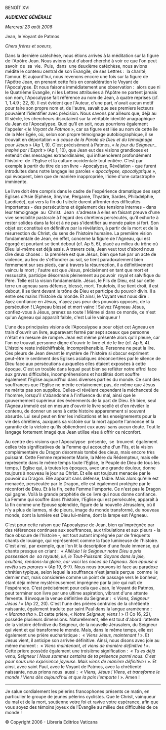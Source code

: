 BENOÎT XVI

***AUDIENCE GÉNÉRALE***

*Mercredi 23 août 2006*

Jean, le Voyant de Patmos

*Chers frères et soeurs,*

Dans la dernière catéchèse, nous étions arrivés à la méditation sur la figure de l'Apôtre Jean. Nous avions tout d'abord cherché à voir ce que l'on peut savoir  de  sa  vie.  Puis,  dans  une deuxième catéchèse, nous avions médité le contenu central de son Evangile, de ses Lettres :  la charité, l'amour. Et aujourd'hui, nous revenons encore une fois sur la figure de l'Apôtre Jean, en prenant cette fois en considération le Voyant de l'Apocalypse. Et nous faisons immédiatement une observation :  alors que ni le Quatrième Evangile, ni les Lettres attribuées à l'Apôtre ne portent jamais son nom, l'Apocalypse fait référence au nom de Jean, à quatre reprises (cf. 1, 1.4.9 ; 22, 8). Il est évident que l'Auteur, d'une part, n'avait aucun motif pour taire son propre nom et, de l'autre, savait que ses premiers lecteurs pouvaient l'identifier avec précision. Nous savons par ailleurs que, déjà au III siècle, les chercheurs discutaient sur la véritable identité anagraphique du Jean de l'Apocalypse. Quoi qu'il en soit, nous pourrions également l'appeler « *le Voyant de Patmos* », car sa figure est liée au nom de cette île de la Mer Egée, où, selon son propre témoignage autobiographique, il se trouvait en déportation « *à cause de la Parole de Dieu et du témoignage pour Jésus* » (Ap 1, 9). C'est précisément à Patmos, « *le jour du Seigneur... inspiré par l'Esprit* » (Ap 1, 10), que Jean eut des visions grandioses et entendit des messages extraordinaires, qui influencèrent profondément l'histoire  de  l'Eglise et la culture occidentale tout entière. C'est par exemple à partir du titre de son livre - Apocalypse, Révélation - que furent introduites dans notre langage les paroles « *apocalypse, apocalyptique* », qui évoquent, bien que de manière inappropriée, l'idée d'une catastrophe imminente.

Le livre doit être compris dans le cadre de l'expérience dramatique des sept Eglises d'Asie (Ephèse, Smyrne, Pergame, Thyatire, Sardes, Philadelphie, Laodicée), qui vers la fin du I siècle durent affronter des difficultés importantes - des persécutions et également des tensions internes - dans leur témoignage  au  Christ.  Jean  s'adresse à elles en faisant preuve d'une vive sensibilité pastorale à l'égard des chrétiens persécutés, qu'il exhorte à rester solides dans la foi et à ne pas s'identifier au monde païen si fort. Son objet est constitué en définitive par la révélation, à partir de la mort et de la résurrection du Christ, du sens de l'histoire humaine. La première vision fondamentale de Jean, en effet, concerne la figure de l'Agneau, qui est égorgé et pourtant se tient debout (cf. Ap 5, 6), placé au milieu du trône où Dieu lui-même est déjà assis. A travers cela, Jean veut tout d'abord nous dire deux choses :  la première est que Jésus, bien que tué par un acte de violence, au lieu de s'effondrer au sol, se tient paradoxalement bien fermement sur ses pieds, car à travers la résurrection, il a définitivement vaincu la mort ; l'autre est que Jésus, précisément en tant que mort et ressuscité, participe désormais pleinement au pouvoir  royal et salvifique du Père. Telle est la vision fondamentale. Jésus, le Fils de Dieu, est sur cette terre un agneau sans défense, blessé, mort. Toutefois, il se tient droit, il est debout, il se tient devant le trône de Dieu et participe du pouvoir divin. Il a entre ses mains l'histoire du monde. Et ainsi, le Voyant veut nous dire :  Ayez confiance en Jésus, n'ayez pas peur des pouvoirs opposés, de la persécution ! L'Agneau blessé et mort vainc ! Suivez l'Agneau Jésus, confiez-vous à Jésus, prenez sa route ! Même si dans ce monde, ce n'est qu'un Agneau qui apparaît faible, c'est Lui le vainqueur !

L'une des principales visions de l'Apocalypse a pour objet cet Agneau en train d'ouvrir un livre, auparavant fermé par sept sceaux que personne n'était en mesure de rompre. Jean est même présenté alors qu'il pleure, car l'on ne trouvait personne digne d'ouvrir le livre et de le lire (cf. Ap 5, 4). L'histoire reste indéchiffrable, incompréhensible. Personne ne peut la lire. Ces pleurs de Jean devant le mystère de l'histoire si obscur expriment peut-être le sentiment des Eglises asiatiques déconcertées par le silence de Dieu face aux persécutions auxquelles elles étaient exposées à cette époque. C'est un trouble dans lequel peut bien se refléter notre effroi face aux graves difficultés, incompréhensions et hostilités dont souffre également l'Eglise aujourd'hui dans diverses parties du monde. Ce sont des souffrances que l'Eglise ne mérite certainement pas, de même que Jésus ne mérita pas son supplice. Celles-ci révèlent cependant la méchanceté de l'homme, lorsqu'il s'abandonne à l'influence du mal, ainsi que le gouvernement supérieur des événements de la part de Dieu. Eh bien, seul l'Agneau immolé est en mesure d'ouvrir le livre scellé et d'en révéler le contenu, de donner un sens à cette histoire apparemment si souvent absurde. Lui seul peut en tirer les indications et les enseignements pour la vie des chrétiens, auxquels sa victoire sur la mort apporte l'annonce et la garantie de la victoire qu'ils obtiendront eux aussi sans aucun doute. Tout le langage fortement imagé que Jean utilise vise à offrir ce réconfort.

Au centre des visions que l'Apocalypse  présente,  se  trouvent  également celles très significatives de la Femme qui accouche d'un Fils, et la vision complémentaire du Dragon désormais tombé des cieux, mais encore très puissant. Cette Femme représente Marie, la Mère du Rédempteur, mais elle représente dans le même temps toute l'Eglise, le Peuple de Dieu de tous les temps, l'Eglise qui, à toutes les époques, avec une grande douleur, donne toujours à nouveau le jour au Christ. Et elle est toujours menacée par le pouvoir du Dragon. Elle apparaît sans défense, faible. Mais alors qu'elle est menacée, persécutée par le Dragon, elle est également protégée par le réconfort de Dieu. Et à la fin, cette Femme l'emporte. Ce n'est pas le Dragon qui gagne. Voilà la grande prophétie de ce livre qui nous donne confiance. La Femme qui souffre dans l'histoire, l'Eglise qui est persécutée, apparaît à la fin comme une Epouse splendide, figure de la nouvelle Jérusalem, où il n'y a plus de larmes, ni de pleurs, image du monde transformé, du nouveau monde, dont la lumière est Dieu lui-même, dont la lampe est l'Agneau.

C'est pour cette raison que l'Apocalypse de Jean, bien qu'imprégnée par des références continues aux souffrances, aux tribulations et aux pleurs - la face obscure de l'histoire -, est tout autant imprégnée par de fréquents chants de louange, qui représentent comme la face lumineuse de l'histoire. C'est ainsi, par exemple, que l'on lit la description d'une foule immense, qui chante presque en criant :  « *Alléluia ! le Seigneur notre Dieu a pris possession de  sa royauté, lui, le Tout-Puissant. Soyons dans la joie, exultons, rendons-lui gloire, car voici les noces de l'Agneau. Son épouse a revêtu ses parures* » (Ap 19, 6-7). Nous nous trouvons ici face au paradoxe chrétien typique, selon lequel la souffrance n'est jamais perçue  comme  le dernier mot, mais considérée comme un point de passage vers le bonheur, étant déjà même mystérieusement imprégnée par la joie qui naît de l'espérance. C'est précisément pour cela que Jean, le Voyant de Patmos, peut terminer son livre par une ultime aspiration, vibrant d'une attente fervente. Il invoque la venue définitive du Seigneur :  « *Viens, Seigneur Jésus !* » (Ap 22, 20). C'est l'une des prières centrales de la chrétienté naissante, également traduite par saint Paul dans la langue araméenne :  « *Marana tha* ». Et cette prière, « *Notre Seigneur, viens !* » (1 Co 16, 22), possède plusieurs dimensions. Naturellement, elle est tout d'abord l'attente de la victoire définitive du Seigneur, de la nouvelle Jérusalem, du Seigneur qui vient et qui transforme le monde. Mais, dans le même temps, elle est également une prière eucharistique :  « *Viens Jésus, maintenant !* ». Et Jésus vient, il anticipe son arrivée définitive. Ainsi, nous disons avec joie au même moment :  « *Viens maintenant, et viens de manière définitive !* ». Cette prière possède également une troisième signification :  « *Tu es déjà venu, Seigneur ! Nous sommes certains de ta présence parmi nous. C'est pour nous une expérience joyeuse. Mais viens de manière définitive !* ». Et ainsi, avec saint Paul, avec le Voyant de Patmos, avec la chrétienté naissante, nous prions nous  aussi :  « *Viens, Jésus ! Viens, et transforme le monde ! Viens dès aujourd'hui et que la paix l'emporte !* ». Amen !

* * *

Je salue cordialement les pèlerins francophones présents ce matin, en particulier le groupe de jeunes pèlerins cyclistes. Que le Christ, vainqueur du mal et de la mort, soutienne votre foi et ravive votre espérance, afin que vous soyez des témoins joyeux de l’Évangile au milieu des difficultés de ce monde !

© Copyright 2006 - Libreria Editrice Vaticana
